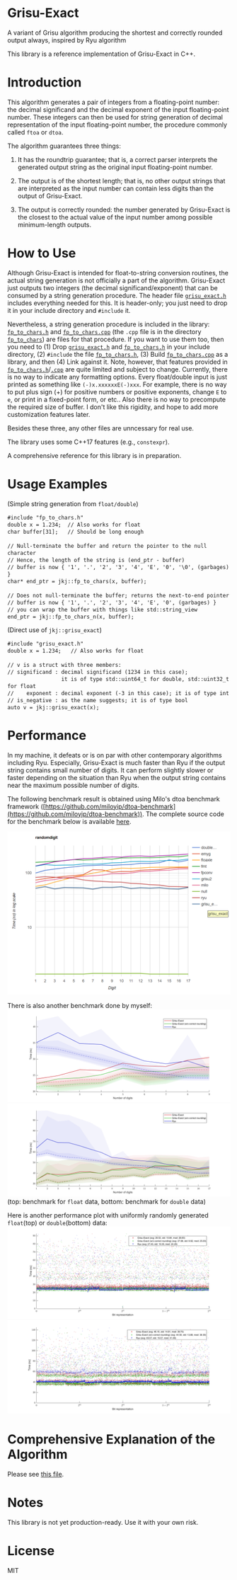 # Grisu-Exact
A variant of Grisu algorithm producing the shortest and correctly rounded output always, inspired by Ryu algorithm

This library is a reference implementation of Grisu-Exact in C++.

# Introduction
This algorithm generates a pair of integers from a floating-point number: the decimal significand and the decimal exponent of the input floating-point number. These integers can then be used for string generation of decimal representation of the input floating-point number, the procedure commonly called ````ftoa```` or ````dtoa````.

The algorithm guarantees three things:

1) It has the roundtrip guarantee; that is, a correct parser interprets the generated output string as the original input floating-point number.

2) The output is of the shortest length; that is, no other output strings that are interpreted as the input number can contain less digits than the output of Grisu-Exact.

3) The output is correctly rounded: the number generated by Grisu-Exact is the closest to the actual value of the input number among possible minimum-length outputs.

# How to Use
Although Grisu-Exact is intended for float-to-string conversion routines, the actual string generation is not officially a part of the algorithm. Grisu-Exact just outputs two integers (the decimal significand/exponent) that can be consumed by a string generation procedure. The header file [````grisu_exact.h````](grisu_exact.h) includes everything needed for this. It is header-only; you just need to drop it in your include directory and ````#include```` it.

Nevertheless, a string generation procedure is included in the library: [````fp_to_chars.h````](fp_to_chars.h) and [````fp_to_chars.cpp````](fp_to_chars/fp_to_chars.cpp) (the ````.cpp```` file is in the directory [````fp_to_chars````](fp_to_chars)) are files for that procedure. If you want to use them too, then you need to (1) Drop [````grisu_exact.h````](grisu_exact.h) and [````fp_to_chars.h````](fp_to_chars.h) in your include directory, (2) ````#include```` the file [````fp_to_chars.h````](fp_to_chars.h),  (3) Build [````fp_to_chars.cpp````](fp_to_chars/fp_to_chars.cpp) as a library, and then (4) Link against it. Note, however, that features provided in [````fp_to_chars.h````](fp_to_chars.h)/[````.cpp````](fp_to_chars/fp_to_chars.cpp) are quite limited and subject to change. Currently, there is no way to indicate any formatting options. Every float/double input is just printed as something like ````(-)x.xxxxxxE(-)xxx````. For example, there is no way to put plus sign (+) for positive numbers or positive exponents, change ````E```` to ````e````, or print in a fixed-point form, or etc.. Also there is no way to precompute the required size of buffer. I don't like this rigidity, and hope to add more customization features later.

Besides these three, any other files are unncessary for real use.

The library uses some C++17 features (e.g., ````constexpr````).

A comprehensive reference for this library is in preparation.

# Usage Examples
(Simple string generation from ````float/double````)
````
#include "fp_to_chars.h"
double x = 1.234;  // Also works for float
char buffer[31];   // Should be long enough

// Null-terminate the buffer and return the pointer to the null character
// Hence, the length of the string is (end_ptr - buffer)
// buffer is now { '1', '.', '2', '3', '4', 'E', '0', '\0', (garbages) }
char* end_ptr = jkj::fp_to_chars(x, buffer);

// Does not null-terminate the buffer; returns the next-to-end pointer
// buffer is now { '1', '.', '2', '3', '4', 'E', '0', (garbages) }
// you can wrap the buffer with things like std::string_view
end_ptr = jkj::fp_to_chars_n(x, buffer);
````

(Direct use of ````jkj::grisu_exact````)
````
#include "grisu_exact.h"
double x = 1.234;   // Also works for float

// v is a struct with three members:
// significand : decimal significand (1234 in this case);
                 it is of type std::uint64_t for double, std::uint32_t for float
//    exponent : decimal exponent (-3 in this case); it is of type int
// is_negative : as the name suggests; it is of type bool
auto v = jkj::grisu_exact(x);
````

# Performance
In my machine, it defeats or is on par with other contemporary algorithms including Ryu. Especially, Grisu-Exact is much faster than Ryu if the output string contains small number of digits. It can perform slightly slower or faster depending on the situation than Ryu when the output string contains near the maximum possible number of digits.

The following benchmark result is obtained using Milo's dtoa benchmark framework ([https://github.com/miloyip/dtoa-benchmark](https://github.com/miloyip/dtoa-benchmark)). The complete source code for the benchmark below is available [here](https://github.com/jk-jeon/dtoa-benchmark).

![corei7_7700hq@2.80_win64_vc2019_randomdigit_time](other_files/milo_benchmark.png)

There is also another benchmark done by myself:
![digits_benchmark_binary32](benchmark_results/digits_benchmark_binary32.png)
![digits_benchmark_binary64](benchmark_results/digits_benchmark_binary64.png)
(top: benchmark for ````float```` data, bottom: benchmark for ````double```` data)

Here is another performance plot with uniformly randomly generated ````float````(top) or ````double````(bottom) data:
![uniform_benchmark_binary32](benchmark_results/uniform_benchmark_binary32.png)
![uniform_benchmark_binary64](benchmark_results/uniform_benchmark_binary64.png)

# Comprehensive Explanation of the Algorithm
Please see [this file](https://github.com/jk-jeon/Grisu-Exact/blob/master/other_files/Grisu-Exact.pdf).

# Notes
This library is not yet production-ready. Use it with your own risk.

# License
MIT
